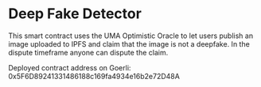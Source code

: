# Deep Fake Detector
This smart contract uses the UMA Optimistic Oracle to let users publish an image uploaded to IPFS and claim that the image is not a deepfake. In the dispute timeframe anyone can dispute the claim.

Deployed contract address on Goerli: 0x5F6D89241331486188c169fa4934e16b2e72D48A